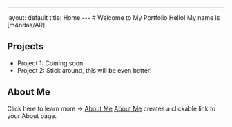 ---
layout: default
title: Home
--- # Welcome to My Portfolio Hello! My name is [m4ndaa/AR].
## Projects
- Project 1: Coming soon.
- Project 2: Stick around, this will be even better!
## About Me
Click here to learn more → [About Me](about.md)
[About Me](about.md) creates a clickable link to your About page.

